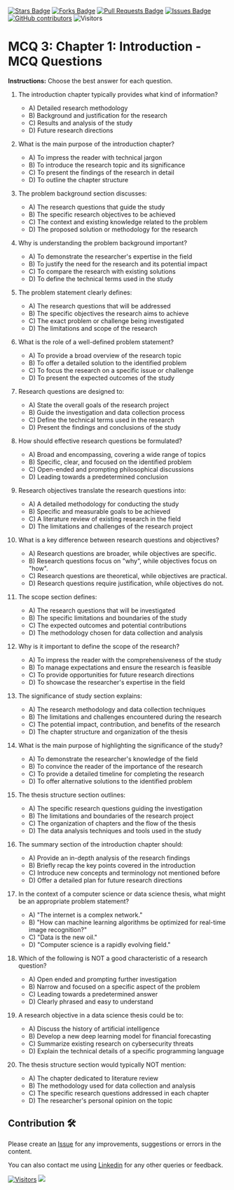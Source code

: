 <a href="https://github.com/drshahizan/research-design/stargazers"><img src="https://img.shields.io/github/stars/drshahizan/research-design" alt="Stars Badge"/></a>
<a href="https://github.com/drshahizan/research-design/network/members"><img src="https://img.shields.io/github/forks/drshahizan/research-design" alt="Forks Badge"/></a>
<a href="https://github.com/drshahizan/research-design/pulls"><img src="https://img.shields.io/github/issues-pr/drshahizan/research-design" alt="Pull Requests Badge"/></a>
<a href="https://github.com/drshahizan/research-design"><img src="https://img.shields.io/github/issues/drshahizan/research-design" alt="Issues Badge"/></a>
<a href="https://github.com/drshahizan/research-design/graphs/contributors"><img alt="GitHub contributors" src="https://img.shields.io/github/contributors/drshahizan/research-design?color=2b9348"></a>
![Visitors](https://api.visitorbadge.io/api/visitors?path=https%3A%2F%2Fgithub.com%2Fdrshahizan%2MCSD1043&labelColor=%23d9e3f0&countColor=%23697689&style=flat)

# MCQ 3: Chapter 1: Introduction - MCQ Questions 

**Instructions:** Choose the best answer for each question.

1. The introduction chapter typically provides what kind of information?
     - A) Detailed research methodology
     - B) Background and justification for the research
     - C) Results and analysis of the study
     - D) Future research directions

2. What is the main purpose of the introduction chapter?
     - A) To impress the reader with technical jargon
     - B) To introduce the research topic and its significance
     - C) To present the findings of the research in detail
     - D) To outline the chapter structure

3. The problem background section discusses:
     - A) The research questions that guide the study
     - B) The specific research objectives to be achieved
     - C) The context and existing knowledge related to the problem
     - D) The proposed solution or methodology for the research

4. Why is understanding the problem background important?
     - A) To demonstrate the researcher's expertise in the field
     - B) To justify the need for the research and its potential impact
     - C) To compare the research with existing solutions
     - D) To define the technical terms used in the study

5. The problem statement clearly defines:
     - A) The research questions that will be addressed
     - B) The specific objectives the research aims to achieve
     - C) The exact problem or challenge being investigated
     - D) The limitations and scope of the research

6. What is the role of a well-defined problem statement?
     - A) To provide a broad overview of the research topic
     - B) To offer a detailed solution to the identified problem
     - C) To focus the research on a specific issue or challenge
     - D) To present the expected outcomes of the study

7. Research questions are designed to:
     - A) State the overall goals of the research project
     - B) Guide the investigation and data collection process
     - C) Define the technical terms used in the research
     - D) Present the findings and conclusions of the study

8. How should effective research questions be formulated?
     - A) Broad and encompassing, covering a wide range of topics
     - B) Specific, clear, and focused on the identified problem
     - C) Open-ended and prompting philosophical discussions
     - D) Leading towards a predetermined conclusion

9. Research objectives translate the research questions into:
     - A) A detailed methodology for conducting the study
     - B) Specific and measurable goals to be achieved
     - C) A literature review of existing research in the field
     - D) The limitations and challenges of the research project

10. What is a key difference between research questions and objectives?
     - A) Research questions are broader, while objectives are specific.
     - B) Research questions focus on "why", while objectives focus on "how".
     - C) Research questions are theoretical, while objectives are practical.
     - D) Research questions require justification, while objectives do not.

11. The scope section defines:
     - A) The research questions that will be investigated
     - B) The specific limitations and boundaries of the study
     - C) The expected outcomes and potential contributions
     - D) The methodology chosen for data collection and analysis

12. Why is it important to define the scope of the research?
     - A) To impress the reader with the comprehensiveness of the study
     - B) To manage expectations and ensure the research is feasible
     - C) To provide opportunities for future research directions
     - D) To showcase the researcher's expertise in the field

13. The significance of study section explains:
     - A) The research methodology and data collection techniques
     - B) The limitations and challenges encountered during the research
     - C) The potential impact, contribution, and benefits of the research
     - D) The chapter structure and organization of the thesis

14. What is the main purpose of highlighting the significance of the study?
     - A) To demonstrate the researcher's knowledge of the field
     - B) To convince the reader of the importance of the research
     - C) To provide a detailed timeline for completing the research
     - D) To offer alternative solutions to the identified problem

15. The thesis structure section outlines:
     - A) The specific research questions guiding the investigation
     - B) The limitations and boundaries of the research project
     - C) The organization of chapters and the flow of the thesis
     - D) The data analysis techniques and tools used in the study

16. The summary section of the introduction chapter should:
     - A) Provide an in-depth analysis of the research findings
     - B) Briefly recap the key points covered in the introduction
     - C) Introduce new concepts and terminology not mentioned before
     - D) Offer a detailed plan for future research directions

17.  In the context of a computer science or data science thesis, what might be an appropriate problem statement?
     - A) "The internet is a complex network."
     - B) "How can machine learning algorithms be optimized for real-time image recognition?"
     - C) "Data is the new oil."
     - D) "Computer science is a rapidly evolving field."

18. Which of the following is NOT a good characteristic of a research question?
     - A) Open ended and prompting further investigation
     - B) Narrow and focused on a specific aspect of the problem
     - C) Leading towards a predetermined answer
     - D) Clearly phrased and easy to understand

19. A research objective in a data science thesis could be to:
     - A) Discuss the history of artificial intelligence
     - B) Develop a new deep learning model for financial forecasting
     - C) Summarize existing research on cybersecurity threats
     - D) Explain the technical details of a specific programming language

20. The thesis structure section would typically NOT mention:
     - A) The chapter dedicated to literature review
     - B) The methodology used for data collection and analysis
     - C) The specific research questions addressed in each chapter
     - D) The researcher's personal opinion on the topic

## Contribution 🛠️
Please create an [Issue](https://github.com/drshahizan/research-design/issues) for any improvements, suggestions or errors in the content.

You can also contact me using [Linkedin](https://www.linkedin.com/in/drshahizan/) for any other queries or feedback.

[![Visitors](https://api.visitorbadge.io/api/visitors?path=https%3A%2F%2Fgithub.com%2Fdrshahizan&labelColor=%23697689&countColor=%23555555&style=plastic)](https://visitorbadge.io/status?path=https%3A%2F%2Fgithub.com%2Fdrshahizan)
![](https://hit.yhype.me/github/profile?user_id=81284918)

